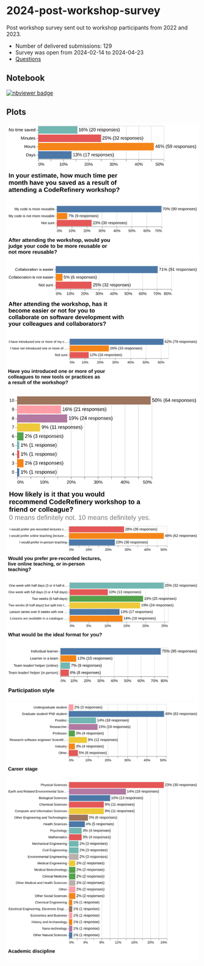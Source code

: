 # 2024-post-workshop-survey

Post workshop survey sent out to workshop participants from 2022 and 2023.

- Number of delivered submissions: 129
- Survey was open from 2024-02-14 to 2024-04-23
- [Questions](form.pdf)


## Notebook

[![nbviewer badge](https://img.shields.io/badge/view%20on-nbviewer-brightgreen.svg)](https://nbviewer.org/github/coderefinery/2024-post-workshop-survey/blob/main/survey.ipynb)


## Plots

![Plot estimating time saving](time-saved.png)
![Plot about whether code is more reusable](reusable.png)
![Plot about whether collaboration is easier](collaboration.png)
![Plot about whether colleagues have been introduced](colleagues.png)
![How likely are you to recommend?](recommending.png)
![Would you prefer pre-recorded lectures, live online teaching, or in-person teaching?](pre-recorded-or-live-or-in-person.png)
![What would be the ideal format for you?](format.png)
![Participation style](participation-style.png)
![Career stage](career-stage.png)
![Academic discipline](academic-discipline.png)

